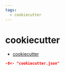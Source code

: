 ```yaml
---
tags:
  - cookiecutter 
---
```

# cookiecutter

- [cookiecutter](https://github.com/cookiecutter/cookiecutter)

```json
-8<- "cookiecutter.json"
```
